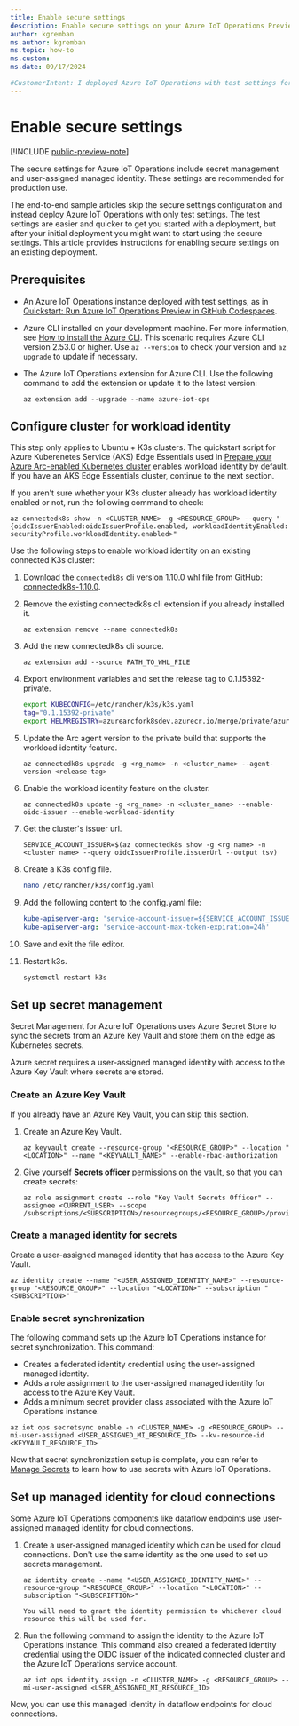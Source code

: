 ```yaml
---
title: Enable secure settings
description: Enable secure settings on your Azure IoT Operations Preview deployment by configuring an Azure Key Vault and enabling workload identities.
author: kgremban
ms.author: kgremban
ms.topic: how-to
ms.custom: 
ms.date: 09/17/2024

#CustomerIntent: I deployed Azure IoT Operations with test settings for the quickstart scenario, now I want to enable secure settings to use the full feature set.
---
```


# Enable secure settings

[!INCLUDE [public-preview-note](../includes/public-preview-note.md)]

The secure settings for Azure IoT Operations include secret management and user-assigned managed identity. These settings are recommended for production use.

The end-to-end sample articles skip the secure settings configuration and instead deploy Azure IoT Operations with only test settings. The test settings are easier and quicker to get you started with a deployment, but after your initial deployment you might want to start using the secure settings. This article provides instructions for enabling secure settings on an existing deployment.

## Prerequisites

* An Azure IoT Operations instance deployed with test settings, as in [Quickstart: Run Azure IoT Operations Preview in GitHub Codespaces](../get-started-end-to-end-sample/quickstart-deploy.md).

* Azure CLI installed on your development machine. For more information, see [How to install the Azure CLI](/cli/azure/install-azure-cli). This scenario requires Azure CLI version 2.53.0 or higher. Use `az --version` to check your version and `az upgrade` to update if necessary.

* The Azure IoT Operations extension for Azure CLI. Use the following command to add the extension or update it to the latest version:

  ```azurecli
  az extension add --upgrade --name azure-iot-ops
  ```

## Configure cluster for workload identity

This step only applies to Ubuntu + K3s clusters. The quickstart script for Azure Kuberenetes Service (AKS) Edge Essentials used in [Prepare your Azure Arc-enabled Kubernetes cluster](./howto-prepare-cluster.md) enables workload identity by default. If you have an AKS Edge Essentials cluster, continue to the next section.

If you aren't sure whether your K3s cluster already has workload identity enabled or not, run the following command to check:

```azurecli-interactive
az connectedk8s show -n <CLUSTER_NAME> -g <RESOURCE_GROUP> --query "{oidcIssuerEnabled:oidcIssuerProfile.enabled, workloadIdentityEnabled: securityProfile.workloadIdentity.enabled>"
```

Use the following steps to enable workload identity on an existing connected K3s cluster:

1. Download the `connectedk8s` cli version 1.10.0 whl file from GitHub: [connectedk8s-1.10.0](https://github.com/AzureArcForKubernetes/azure-cli-extensions/blob/connectedk8s/public/cli-extensions/connectedk8s-1.10.0-py2.py3-none-any.whl).

1. Remove the existing connectedk8s cli extension if you already installed it.

   ```azurecli
   az extension remove --name connectedk8s 
   ```

1. Add the new connectedk8s cli source.

   ```azurecli
   az extension add --source PATH_TO_WHL_FILE
   ```

1. Export environment variables and set the release tag to 0.1.15392-private.

   ```bash
   export KUBECONFIG=/etc/rancher/k3s/k3s.yaml 
   tag="0.1.15392-private" 
   export HELMREGISTRY=azurearcfork8sdev.azurecr.io/merge/private/azure-arc-k8sagents:${tag}
   ```
 
1. Update the Arc agent version to the private build that supports the workload identity feature.

   ```azurecli
   az connectedk8s upgrade -g <rg_name> -n <cluster_name> --agent-version <release-tag> 
   ```

1. Enable the workload identity feature on the cluster.

   ```azurecli
   az connectedk8s update -g <rg_name> -n <cluster_name> --enable-oidc-issuer --enable-workload-identity 
   ```

1. Get the cluster's issuer url.

   ```azurecli
   SERVICE_ACCOUNT_ISSUER=$(az connectedk8s show -g <rg name> -n <cluster name> --query oidcIssuerProfile.issuerUrl --output tsv) 
   ```

1. Create a K3s config file.

   ```bash
   nano /etc/rancher/k3s/config.yaml
   ```

1. Add the following content to the config.yaml file:

   ```yml
   kube-apiserver-arg: 'service-account-issuer=${SERVICE_ACCOUNT_ISSUER}' 
   kube-apiserver-arg: 'service-account-max-token-expiration=24h' 
   ```

1. Save and exit the file editor.

1. Restart k3s.

   ```bash
   systemctl restart k3s 
   ```

## Set up secret management

Secret Management for Azure IoT Operations uses Azure Secret Store to sync the secrets from an Azure Key Vault and store them on the edge as Kubernetes secrets.  

Azure secret requires a user-assigned managed identity with access to the Azure Key Vault where secrets are stored.

### Create an Azure Key Vault

If you already have an Azure Key Vault, you can skip this section.

1. Create an Azure Key Vault.

   ```azurecli
   az keyvault create --resource-group "<RESOURCE_GROUP>" --location "<LOCATION>" --name "<KEYVAULT_NAME>" --enable-rbac-authorization 
   ```

1. Give yourself **Secrets officer** permissions on the vault, so that you can create secrets:

   ```azurecli
   az role assignment create --role "Key Vault Secrets Officer" --assignee <CURRENT_USER> --scope /subscriptions/<SUBSCRIPTION>/resourcegroups/<RESOURCE_GROUP>/providers/Microsoft.KeyVault/vaults/<KEYVAULT_NAME> 
   ```

### Create a managed identity for secrets

Create a user-assigned managed identity that has access to the Azure Key Vault.

```azurecli
az identity create --name "<USER_ASSIGNED_IDENTITY_NAME>" --resource-group "<RESOURCE_GROUP>" --location "<LOCATION>" --subscription "<SUBSCRIPTION>" 
```

### Enable secret synchronization

The following command sets up the Azure IoT Operations instance for secret synchronization. This command:

* Creates a federated identity credential using the user-assigned managed identity.
* Adds a role assignment to the user-assigned managed identity for access to the Azure Key Vault.
* Adds a minimum secret provider class associated with the Azure IoT Operations instance.

```azurecli
az iot ops secretsync enable -n <CLUSTER_NAME> -g <RESOURCE_GROUP> --mi-user-assigned <USER_ASSIGNED_MI_RESOURCE_ID> --kv-resource-id <KEYVAULT_RESOURCE_ID>
```

Now that secret synchronization setup is complete, you can refer to [Manage Secrets](./howto-manage-secrets.md) to learn how to use secrets with Azure IoT Operations.

## Set up managed identity for cloud connections

Some Azure IoT Operations components like dataflow endpoints use user-assigned managed identity for cloud connections.  

1. Create a user-assigned managed identity which can be used for cloud connections. Don't use the same identity as the one used to set up secrets management.

   ```azurecli
   az identity create --name "<USER_ASSIGNED_IDENTITY_NAME>" --resource-group "<RESOURCE_GROUP>" --location "<LOCATION>" --subscription "<SUBSCRIPTION>" 

   You will need to grant the identity permission to whichever cloud resource this will be used for. 

1. Run the following command to assign the identity to the Azure IoT Operations instance. This command also created a federated identity credential using the OIDC issuer of the indicated connected cluster and the Azure IoT Operations service account.

   ```azurecli
   az iot ops identity assign -n <CLUSTER_NAME> -g <RESOURCE_GROUP> --mi-user-assigned <USER_ASSIGNED_MI_RESOURCE_ID>
   ```

Now, you can use this managed identity in dataflow endpoints for cloud connections.
